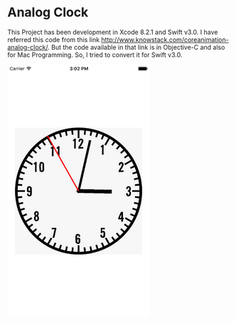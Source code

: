 # Analog Clock
This Project has been development in Xcode 8.2.1 and Swift v3.0. I have referred this code from this link http://www.knowstack.com/coreanimation-analog-clock/. 
But the code available in that link is in Objective-C and also for Mac Programming. So, I tried to convert it for Swift v3.0.

<img src="https://github.com/boominadhaprakash/AnalogClock/blob/master/AnalogClock/clock.png" width="320" height="568" title="Sample Screenshot">
